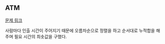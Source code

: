 ## ATM

[문제 링크](https://www.acmicpc.net/problem/11399)

사람마다 인출 시간이 주어지기 때문에 오름차순으로 정렬을 하고 순서대로 누적합을 해주며 필요 시간의 최솟값을 구했다.